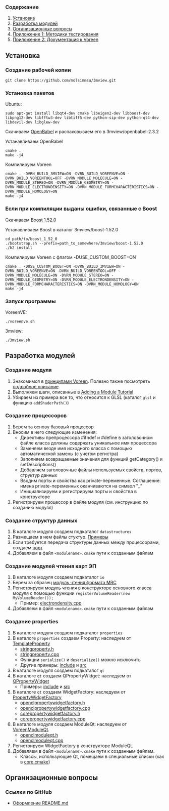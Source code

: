### Содержание
1. [Установка](#-1)
2. [Разработка модулей](#--1)
3. [Организационные вопросы](#--3)
4. [Приложение 1: Методики тестирования](Voreen/doc/3mview/testing)
5. [Приложение 2: Документация к Voreen](Voreen/README.md)

Установка
----------

### Создание рабочей копии
    git clone https://github.com/molsimmsu/3mview.git

### Установка пакетов
Ubuntu:

    sudo apt-get install libqt4-dev cmake libeigen2-dev libboost-dev libpng12-dev libfftw3-dev libtiff5-dev python-sip-dev python-qt4-dev libdevil-dev libglew-dev

Скачиваем [OpenBabel](http://sourceforge.net/projects/openbabel/files/openbabel/2.3.2/openbabel-2.3.2.tar.gz/download) и распаковываем его в 3mview/openbabel-2.3.2
    
Устанавливаем OpenBabel

    cmake .
    make -j4

Компилируем Voreen

    cmake . -DVRN_BUILD_3MVIEW=ON -DVRN_BUILD_VOREENVE=ON -DVRN_BUILD_VOREENTOOL=OFF -DVRN_MODULE_MOLECULE=ON -DVRN_MODULE_STEREO=ON -DVRN_MODULE_GEOMETRY=ON -DVRN_MODULE_ELECTRONDENSITY=ON -DVRN_MODULE_FORMCHARACTERISTICS=ON -DVRN_MODULE_HOMOLOGY=ON
    make -j4
    
### Если при компиляции выданы ошибки, связанные с Boost

Скачиваем [Boost 1.52.0](http://sourceforge.net/projects/boost/files/boost/1.52.0/boost_1_52_0.tar.bz2/download)

Устанавливаем Boost в каталог 3mview/boost-1.52.0

    cd path/to/boost_1_52_0
    ./bootstrap.sh --prefix=path_to_somewhere/3mview/boost-1.52.0
    ./b2 install
    
Компилируем Voreen с флагом -DUSE_CUSTOM_BOOST=ON

    cmake . -DUSE_CUSTOM_BOOST=ON -DVRN_BUILD_3MVIEW=ON -DVRN_BUILD_VOREENVE=ON -DVRN_BUILD_VOREENTOOL=OFF -DVRN_MODULE_MOLECULE=ON -DVRN_MODULE_STEREO=ON -DVRN_MODULE_GEOMETRY=ON -DVRN_MODULE_ELECTRONDENSITY=ON -DVRN_MODULE_FORMCHARACTERISTICS=ON -DVRN_MODULE_HOMOLOGY=ON
    make -j4
    
### Запуск программы

VoreenVE:

    ./voreenve.sh
    
3mview:

    ./3mview.sh

Разработка модулей
------------------

### Создание модуля
1. Знакомимся в [принципами Voreen](http://voreen.uni-muenster.de/?q=concepts). Полезно также посмотреть [подробное описание](http://voreen.uni-muenster.de/?q=tutorial-slides).
2. Выполняем шаги, описанные в [Adding a Module Tutorial](http://voreen.uni-muenster.de/?q=module-tutorial)
3. Убираем из примера все то, что относится к GLSL (каталог `glsl` и функцию `addShaderPath()`)

### Создание процессоров
1. Берем за основу базовый процессор
2. Вносим в него следующие изменения:
    * Директивы препроцессора #ifndef и #define в заголовочном файле класса должны содержать уникальное имя процессора
    * Заменяем везде имя исходного класса с помощью автоматической замены (с учетом регистра)
    * Заполняем возвращаемые значения для функций getCategory() и setDescriptions()
    * Добавляем заголовочные файлы используемых свойств, портов, структур данных
    * Вводим порты и свойства как private-переменные. Соглашение: имена private-переменных оканчиваются на символ "_"
    * Инициализируем и регистрируем порты и свойства в конструкторе
3. Регистрируем процессор в файле модуля (см. инструкцию по созданию модуля)

### Создание структур данных
1. В каталоге модуля создаем подкаталог `datastructures`
2. Размещаем в нем файлы стуктур. [Примеры](Voreen/custommodules/molecule/datastructures)
3. Если требуется передача структуры данных между процессорами, создаем [порт](Voreen/custommodules/molecule/ports)
4. Добавляем в файл `<modulename>.cmake` пути к созданным файлам

### Создание модулей чтения карт ЭП
1. В каталоге модуля создаем подкаталог `io`
2. Берем за образец [модуль чтения формата MRC](Voreen/custommodules/electrondensity/io)
3. Регистрируем модуль чтения в конструкторе основного класса модуля с помощью функции `registerVolumeReader(new MyVolumeReader());`
    * Пример: [electrondensity.cpp](Voreen/custommodules/electrondensity/electrondensity.cpp)
4. Добавляем в файл `<modulename>.cmake` пути к созданным файлам

### Создание properties
1. В каталоге модуля создаем подкаталог `properties`
2. В каталоге `properties` создаем Property: наследуем от [TemplateProperty](Voreen/include/voreen/core/properties/templateproperty.h)
    * [stringproperty.h](Voreen/include/voreen/core/properties/stringproperty.h)
    * [stringproperty.cpp](Voreen/src/core/properties/stringproperty.cpp)
    * Функции `serialize()` и `deserialize()` можно исключить
    * Другие примеры: [include](Voreen/include/voreen/core/properties) и [src](Voreen/src/core/properties)
3. В каталоге модуля создаем подкаталог `qt`
4. В каталоге `qt` создаем QPropertyWidget: наследуем от [QPropertyWidget](Voreen/include/voreen/qt/widgets/property/qpropertywidget.h)
    * Примеры: [include](Voreen/include/voreen/qt/widgets/property/) и [src](Voreen/src/qt/widgets/property/)
5. В каталоге `qt` создаем WidgetFactory: наследуем от [PropertyWidgetFactory](Voreen/include/voreen/core/properties/propertywidgetfactory.h)
    * [openclpropertywidgetfactory.h](Voreen/modules/opencl/qt/openclpropertywidgetfactory.h)
    * [openclpropertywidgetfactory.cpp](Voreen/modules/opencl/qt/openclpropertywidgetfactory.cpp)
    * [corepropertywidgetfactory.h](Voreen/include/voreen/qt/widgets/property/corepropertywidgetfactory.h)
    * [corepropertywidgetfactory.cpp](Voreen/src/qt/widgets/property/corepropertywidgetfactory.cpp)
6. В каталоге модуля cоздаем ModuleQt: наследуем от [VoreenModuleQt](Voreen/include/voreen/qt/voreenmoduleqt.h).
    * [openclmoduleqt.h](Voreen/modules/opencl/openclmoduleqt.h)
    * [openclmoduleqt.cpp](Voreen/modules/opencl/openclmoduleqt.cpp)
7. Регистрируем WidgetFactory в конструкторе ModuleQt.
8. Добавляем в файл `<modulename>.cmake` пути к созданным файлам. 
    * Классы, использующие Qt, помещаем в специальные списки (как в [core.cmake](Voreen/modules/core/core.cmake))

Организационные вопросы
-----------------------
### Ссылки по GitHub
* [Оформление README.md](https://github.com/github/markup/blob/master/README.md)
